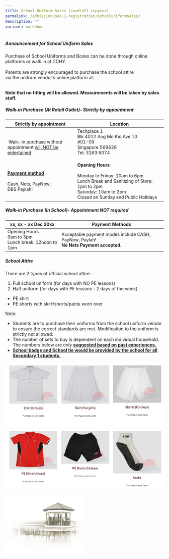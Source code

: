 ```yaml
---
title: School Uniform Sales (===draft copy===)
permalink: /admission/sec-1-registration/schooluniformsales/
description: ""
variant: markdown
---
```

##### **Announcement for School Uniform Sales**<br>
Purchase of School Uniforms and Books can be done through online platforms or walk in at CCHY.<br><br>
Parents are strongly encouraged to purchase the school attire  
via the uniform vendor’s online platform at:  
<br>

**Note that no fitting will be allowed.  Measurements will be taken by sales staff.**<br>

##### **Walk-in Purchase (At Retail Outlet)- Strictly by appointment**<br>


| Strictly by appointment 	| Location 	|
|--- | --- |
| <br>&nbsp;Walk-in purchase without<br> appointment <u>will NOT be entertained</u> | Techplace 1<br>Blk 4012 Ang Mo Kio Ave 10<br>#01-09<br>Singapore 569628<br>Tel: 3163 6074<br><br> 	| Monday to Friday: 10am to 6pm<br><br>Lunch break and Sanitising of Store - 1pm  to 2pm<br><br>Saturday: 10am to 2pm<br><br>Closed on Sunday and Public Holidays 	|
| <u>**Payment method**</u><br><br>Cash, Nets, PayNow,<br> DBS Paylah! 	| **Opening Hours**<br><br>Monday to Friday: 10am to 6pm<br>Lunch Break and Sanitizing of Store: 1pm to 2pm<br>Saturday: 10am to 2pm<br>Closed on Sunday and Public Holidays |

##### **Walk-in Purchase (In School)- Appointment NOT required**<br>


| xx, xx - xx Dec 20xx 	| Payment Methods 	|
|--- | --- |
| Opening Hours<br>9am to 3pm<br>Lunch break: 12noon to 1pm | Acceptable payment modes include CASH, PayNow, Paylah!<br>**No Nets Payment accepted.**	|

##### **School Attire**<br>

There are 2 types of official school attire:<br>
1. Full school uniform (for days with NO PE lessons)<br>
2. Half uniform (for days with PE lessons - 2 days of the week)<br>
* PE shirt<br>
* PE shorts with skirt/shorts/pants worn over<br>

Note:<br>
* Students are to purchase their uniforms from the school uniform vendor to ensure the correct standards are met.  Modification to the uniform is strictly not allowed.<br>
* The number of sets to buy is dependent on each individual household.  The numbers below are only <u>**suggested based on past experiences.**</u><br>
* <u>**School badge and School tie would be provided by the school for all Secondary 1 students.**</u>

![](/images/Admission/Sec%201%20Registration/school%20uniform%20sales%20pic%201.jpg)

<img src="/images/pavilion.png" style="width:50%">